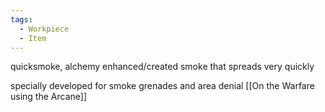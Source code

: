 ```yaml
---
tags:
  - Workpiece
  - Item
---
```

quicksmoke, alchemy enhanced/created smoke that spreads very quickly 

specially developed for smoke grenades and area denial
[[On the Warfare using the Arcane]]